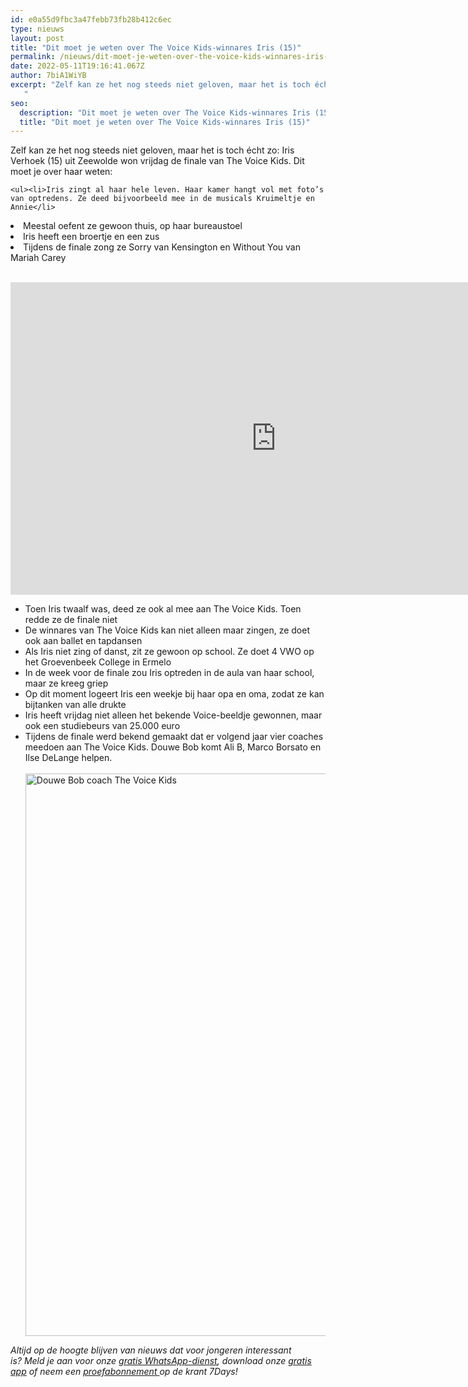 ```yaml
---
id: e0a55d9fbc3a47febb73fb28b412c6ec
type: nieuws
layout: post
title: "Dit moet je weten over The Voice Kids-winnares Iris (15)"
permalink: /nieuws/dit-moet-je-weten-over-the-voice-kids-winnares-iris-15/
date: 2022-05-11T19:16:41.067Z
author: 7biA1WiYB
excerpt: "Zelf kan ze het nog steeds niet geloven, maar het is toch écht zo: Iris Verhoek (15) uit Zeewolde won vrijdag de finale van The Voice Kids. Dit moet je over haar weten: 
   "
seo:
  description: "Dit moet je weten over The Voice Kids-winnares Iris (15)"
  title: "Dit moet je weten over The Voice Kids-winnares Iris (15)"
---
```

Zelf kan ze het nog steeds niet geloven, maar het is toch écht zo: Iris Verhoek (15) uit Zeewolde won vrijdag de finale van The Voice Kids. Dit moet je over haar weten: 
   

    <ul><li>Iris zingt al haar hele leven. Haar kamer hangt vol met foto’s van optredens. Ze deed bijvoorbeeld mee in de musicals Kruimeltje en Annie</li>
<li>Meestal oefent ze gewoon thuis, op haar bureaustoel</li>
<li>Iris heeft een broertje en een zus</li>
<li>Tijdens de finale zong ze Sorry van Kensington en Without You van Mariah Carey<br> </li>
</ul><p><iframe allowfullscreen="" frameborder="0" height="500" src="https://www.youtube.com/embed/ssK_yOEf4EE" width="850"></iframe></p>
<ul><li>Toen Iris twaalf was, deed ze ook al mee aan The Voice Kids. Toen redde ze de finale niet</li>
<li>De winnares van The Voice Kids kan niet alleen maar zingen, ze doet ook aan ballet en tapdansen</li>
<li>Als Iris niet zing of danst, zit ze gewoon op school. Ze doet 4 VWO op het Groevenbeek College in Ermelo</li>
<li>In de week voor de finale zou Iris optreden in de aula van haar school, maar ze kreeg griep</li>
<li>Op dit moment logeert Iris een weekje bij haar opa en oma, zodat ze kan bijtanken van alle drukte</li>
<li>Iris heeft vrijdag niet alleen het bekende Voice-beeldje gewonnen, maar ook een studiebeurs van 25.000 euro</li>
<li>Tijdens de finale werd bekend gemaakt dat er volgend jaar vier coaches meedoen aan The Voice Kids. Douwe Bob komt Ali B, Marco Borsato en Ilse DeLange helpen.<br><br><div class="media media-element-container media-default"><div id="file-416878" class="file file-image file-image-jpeg">

        
  
  <div class="content">
    <img alt="Douwe Bob coach The Voice Kids" title="Foto Twitter " height="900" width="1200" class="media-element file-default" data-delta="1" src="https://original.sevendays.nl/sites/default/files/C99er8wXgAQpIR-.jpg">  </div>

  
</div>
</div></li>
</ul><p><em>Altijd op de hoogte blijven van nieuws dat voor jongeren interessant is? Meld je aan voor onze </em><a href="https://original.sevendays.nl/whatsapp"><em>gratis WhatsApp-dienst</em></a><em>, download onze </em><a href="https://original.sevendays.nl/app"><em>gratis app</em></a><em> of neem een </em><a href="https://abonneren.sevendays.nl/abonneren/abonnementen/ae/artikel"><em>proefabonnement </em></a><em>op de krant 7Days!</em> </p>  
